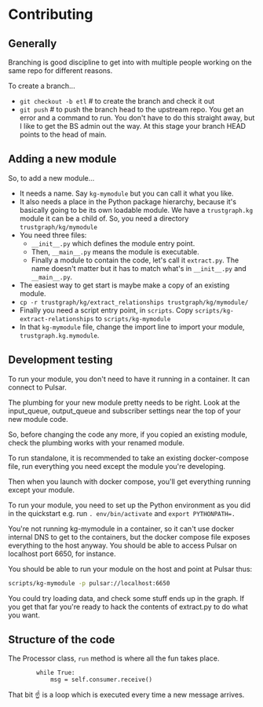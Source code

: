 
# Contributing

## Generally

Branching is good discipline to get into with multiple people working
on the same repo for different reasons.

To create a branch...

- `git checkout -b etl` # to create the branch and check it out
- `git push` # to push the branch head to the upstream repo.  You get an error and a command to run.  You don't have to do this straight away, but I like to get the BS admin out the way.  At this stage your branch HEAD points to the head of main.

## Adding a new module

So, to add a new module...

- It needs a name. Say `kg-mymodule` but you can call it what you like.
- It also needs a place in the Python package hierarchy, because it's
  basically going to be its own loadable module.  We have a `trustgraph.kg`
  module it can be a child of.  So, you need a directory
  `trustgraph/kg/mymodule`
- You need three files:
  - `__init__.py` which defines the module entry point.
  - Then, `__main__.py` means the module is executable.
  - Finally a module to contain the code, let's call it `extract.py`.
    The name doesn't matter but it has to match what's in `__init__.py` and
    `__main__.py`.
- The easiest way to get start is maybe make a copy of an existing module.
- `cp -r trustgraph/kg/extract_relationships trustgraph/kg/mymodule/`
- Finally you need a script entry point, in `scripts`.  Copy
  `scripts/kg-extract-relationships` to `scripts/kg-mymodule`
- In that `kg-mymodule` file, change the import line to import your module,
  `trustgraph.kg.mymodule`.

## Development testing

To run your module, you don't need to have it running in a container.
It can connect to Pulsar.

The plumbing for your new module pretty needs to be right.  Look at the
input_queue, output_queue and subscriber settings near the top of your
new module code.

So, before changing the code any more, if you copied an existing module,
check the plumbing works with your renamed module.

To run standalone, it is recommended to take an existing docker-compose
file, run everything you need except the module you're developing.

Then when you launch with docker compose, you'll get everything running
except your module.

To run your module, you need to set up the Python environment as you did
in the quickstart e.g. run `. env/bin/activate` and `export PYTHONPATH=.`

You're not running kg-mymodule in a container, so it can't use docker
internal DNS to get to the containers, but the docker compose file
exposes everything to the host anyway.  You should be able to access Pulsar
on localhost port 6650, for instance.

You should be able to run your module on the host and point at Pulsar thus:

```bash
scripts/kg-mymodule -p pulsar://localhost:6650
```

You could try loading data, and check some stuff ends up in the graph.  If you get that far you're ready to hack the contents of extract.py to
do what you want.

## Structure of the code

The Processor class, `run` method is where all the fun takes place.

```
        while True:
            msg = self.consumer.receive()
```

That bit :point_up: is a loop which is executed every time a new message
arrives.

